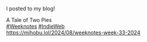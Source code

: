 I posted to my blog!

A Tale of Two Pies  
[\#<span>Weeknotes</span>](https://social.lol/tags/Weeknotes) [\#<span>IndieWeb</span>](https://social.lol/tags/IndieWeb)  
[<span class="invisible">https://</span><span class="ellipsis">mihobu.lol/2024/08/weeknotes-w</span><span class="invisible">eek-33-2024</span>](https://mihobu.lol/2024/08/weeknotes-week-33-2024)